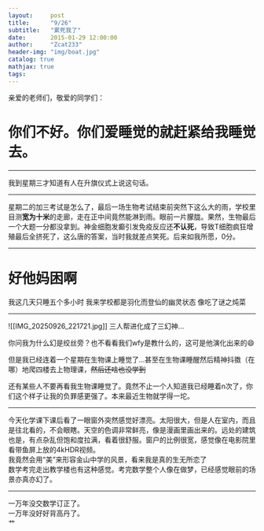```yaml
---
layout:     post
title:      "9/26"
subtitle:   "累死我了"
date:       2015-01-29 12:00:00
author:     "Zcat233"
header-img: "img/boat.jpg"
catalog: true
mathjax: true
tags:
---
```


亲爱的老师们，敬爱的同学们：
# 你们不好。你们爱睡觉的就赶紧给我睡觉去。
---

我到星期三才知道有人在升旗仪式上说这句话。

---

星期二的加三考试是怎么了，最后一场生物考试结束前突然下这么大的雨，学校里目测**宽为十米**的走廊，走在正中间竟然能淋到雨。眼前一片朦胧。果然，生物最后一个大题一分都没拿到。神金细胞发癫引发免疫反应还**不认死**，导致T细胞疯狂增殖最后全挤死了，这么唐的答案，当时我就差点笑死。后来如我所愿，0分。

---

# 好他妈困啊
我这几天只睡五个多小时
我来学校都是羽化而登仙的幽灵状态
像吃了谜之炖菜

---

![[IMG_20250926_221721.jpg]]
三人帮进化成了三幻神...<br>

你问我为什么幻是绞丝旁？也不看看我们wfy是教什么的，这可是他演化出来的😄<br>

但是我已经连着一个星期在生物课上睡觉了...甚至在生物课睡醒然后精神抖擞（在哪）地爬四楼去上物理课，~~然后还啥也没学到~~<br>

还有某些人不要再看我生物课睡觉了。竟然不止一个人知道我已经睡着n次了，你们这个样子让我的负罪感更强了。本来最近生物就学得一坨。

---

今天化学课下课后看了一眼窗外突然感觉好漂亮。太阳很大，但是人在室内，而且是往北看的，不会眼瞎。天空的色调非常鲜亮，像是漫画里画出来的。远处的建筑也是，有点杂乱但饱和度拉满，看着很舒服。窗户的比例很宽，感觉像在电影院里看带鱼屏上放的4kHDR视频。<br>
我竟然会用“美”来形容金山中学的风景，看来我是真的生无所恋了<br>
数学考完走出教学楼也有这种感觉。考完数学整个人像在做梦，已经感觉眼前的场景亦真亦幻了。

---

一万年没交数学订正了。<br>
一万年没好好背高丹了。<br>
艹
